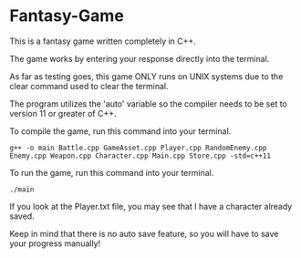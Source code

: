 # Fantasy-Game
This is a fantasy game written completely in C++.

The game works by entering your response directly into the terminal.

As far as testing goes, this game ONLY runs on UNIX systems due to the
clear command used to clear the terminal.

The program utilizes the 'auto' variable so the compiler needs to be set to
version 11 or greater of C++.

To compile the game, run this command into your terminal.
```
g++ -o main Battle.cpp GameAsset.cpp Player.cpp RandomEnemy.cpp Enemy.cpp Weapon.cpp Character.cpp Main.cpp Store.cpp -std=c++11
```

To run the game, run this command into your terminal.
```
./main
```

If you look at the Player.txt file, you may see that I have a character already
saved.

Keep in mind that there is no auto save feature, so you will have to save
your progress manually!
